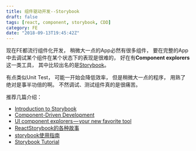 ```yaml
---
title: 组件驱动开发--Storybook
draft: false
tags: [react, component, storybook, CDD]
category: FE
date: "2018-09-13T19:45:42Z"
---
```


现在FE都流行组件化开发， 稍微大一点的App必然有很多组件， 要在完整的App中去调试某个组件在某个状态下的表现是很难的， 好在有**Component explorers**这一类工具， 其中比较出名的是[Storybook](https://github.com/storybooks/storybook)。

<!-- more -->

有点类似Unit Test， 可能一开始会降低效率， 但是稍微大一点的程序， 用熟了绝对是事半功倍的啊。  不然调试、测试组件真的是很痛苦。 

推荐几篇介绍：
* [Introduction to Storybook](https://blog.hichroma.com/introduction-to-storybook-5aca8cc643f7)
* [Component-Driven Development](https://blog.hichroma.com/component-driven-development-ce1109d56c8e)
* [UI component explorers — your new favorite tool](https://blog.hichroma.com/the-crucial-tool-for-modern-frontend-engineers-fb849b06187a)
* [ReactStorybook的各种故事](http://onetwo.ren/ReactStorybook%E7%9A%84%E5%90%84%E7%A7%8D%E6%95%85%E4%BA%8B/)
* [storybook使用指南](http://xzfyu.com/2018/02/10/storybook%E4%BD%BF%E7%94%A8%E6%8C%87%E5%8D%97/)
* [Storybook Tutorial](https://www.learnstorybook.com/)
